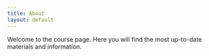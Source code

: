 ```yaml
---
title: About
layout: default
---
```


Welcome to the course page. Here you will find the most up-to-date materials and information.
